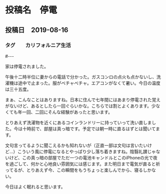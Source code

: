 #   投稿名　停電
##  投稿日　2019-08-16
### タグ　　カリフォルニア生活
#---

家は停電されました。

午後十二時半位に妻からの電話で分かった。ガスコンロの点火も点かないし、洗濯機は途中で止まった。服がベチャベチャ。エアコンがなくて暑い。今日の温度は三十五度。

まぁ、こんなことはありますね。日本に住んで七年間にはあまり停電された覚えがないけど、あるとしたら一回ぐらいかな。こちらでは割とよくあります。少なくても年一回、二回にそんな経験があったと思います。

とりあえず洗濯物を近くにあるコインランドリーに持っていって洗い直しました。今は十時前で、部屋は真っ暗です。予定では朝一時に直るはずとは聞いてます。

文句言ってるように聞こえるかも知れないが（正直一部は文句は言いたいけど…）こういう風に停電になるとやっぱり少し落ち着きますね。陰翳礼讃じゃないけど、この真っ暗の部屋でただ一つの電池キャンドルとこのiPhoneの光で夜を過ごして、何かと心地良い雰囲気には感じます。また明日まで電気が直ると祈ってるが、とりあえず今、この瞬間をもうちょっと楽しんでから、寝るしかない。

今日はよく眠れると思います。